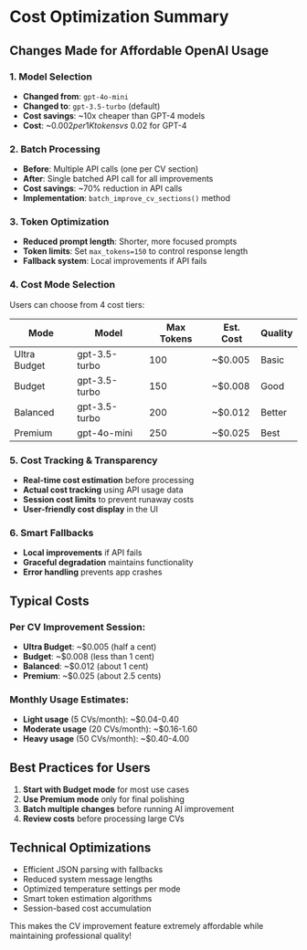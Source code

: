 # Cost Optimization Summary

## Changes Made for Affordable OpenAI Usage

### 1. Model Selection
- **Changed from**: `gpt-4o-mini` 
- **Changed to**: `gpt-3.5-turbo` (default)
- **Cost savings**: ~10x cheaper than GPT-4 models
- **Cost**: ~$0.002 per 1K tokens vs ~$0.02 for GPT-4

### 2. Batch Processing
- **Before**: Multiple API calls (one per CV section)
- **After**: Single batched API call for all improvements
- **Cost savings**: ~70% reduction in API calls
- **Implementation**: `batch_improve_cv_sections()` method

### 3. Token Optimization
- **Reduced prompt length**: Shorter, more focused prompts
- **Token limits**: Set `max_tokens=150` to control response length
- **Fallback system**: Local improvements if API fails

### 4. Cost Mode Selection
Users can choose from 4 cost tiers:

| Mode | Model | Max Tokens | Est. Cost | Quality |
|------|-------|------------|-----------|---------|
| Ultra Budget | gpt-3.5-turbo | 100 | ~$0.005 | Basic |
| Budget | gpt-3.5-turbo | 150 | ~$0.008 | Good |
| Balanced | gpt-3.5-turbo | 200 | ~$0.012 | Better |
| Premium | gpt-4o-mini | 250 | ~$0.025 | Best |

### 5. Cost Tracking & Transparency
- **Real-time cost estimation** before processing
- **Actual cost tracking** using API usage data
- **Session cost limits** to prevent runaway costs
- **User-friendly cost display** in the UI

### 6. Smart Fallbacks
- **Local improvements** if API fails
- **Graceful degradation** maintains functionality
- **Error handling** prevents app crashes

## Typical Costs

### Per CV Improvement Session:
- **Ultra Budget**: ~$0.005 (half a cent)
- **Budget**: ~$0.008 (less than 1 cent) 
- **Balanced**: ~$0.012 (about 1 cent)
- **Premium**: ~$0.025 (about 2.5 cents)

### Monthly Usage Estimates:
- **Light usage** (5 CVs/month): ~$0.04-0.40
- **Moderate usage** (20 CVs/month): ~$0.16-1.60  
- **Heavy usage** (50 CVs/month): ~$0.40-4.00

## Best Practices for Users
1. **Start with Budget mode** for most use cases
2. **Use Premium mode** only for final polishing
3. **Batch multiple changes** before running AI improvement
4. **Review costs** before processing large CVs

## Technical Optimizations
- Efficient JSON parsing with fallbacks
- Reduced system message lengths
- Optimized temperature settings per mode
- Smart token estimation algorithms
- Session-based cost accumulation

This makes the CV improvement feature extremely affordable while maintaining professional quality!
